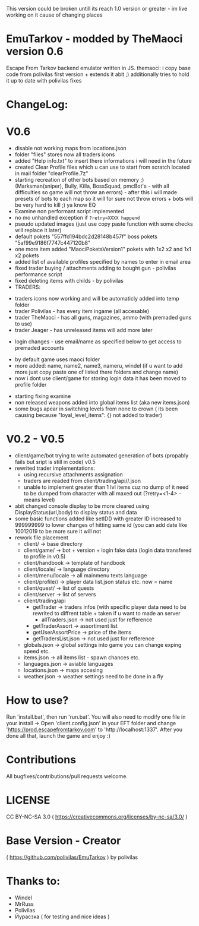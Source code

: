 This version could be broken untill its reach 1.0 version or greater - im live working on it cause of changing places
# EmuTarkov - modded by TheMaoci version 0.6
Escape From Tarkov backend emulator written in JS.
themaoci: i copy base code from polivilas first version + extends it abit ;) additionally tries to hold it up to date with polivilas fixes

# ChangeLog:
# V0.6
- disable not working maps from locations.json
- folder "files" stores now all traders icons
- added "Help info.txt" to insert there informations i will need in the future
- created Clear Profile files which u can use to start from scratch located in mail folder "clearProfile.7z"
- starting recreation of other bots based on memory ;) (Marksman(sniper), Bully, Killa, BossSquad, pmcBot's - with all difficulties so game will not throw an errors) - after this i will made presets of bots to each map so it will for sure not throw errors + bots will be very hard to kill ;) ya know EQ
- Examine non performant script implemented
- no mo unhandled exception if `?retry=XXXX happend`
- pseudo updated images (just use copy paste function with some checks will replace it later)
- default pokets "557ffd194bdc2d28148b457f" boss pokets "5af99e9186f7747c447120b8"
- one more item added "MaociPoketsVersion1" pokets with 1x2 x2 and 1x1 x2 pokets
- added list of available profiles specified by names to enter in email area
- fixed trader buying / attachments adding to bought gun - polivilas performance script
- fixed deleting items with childs - by polivilas
- TRADERS:
 * traders icons now working and will be automaticly added into temp folder
 * trader Polivilas - has every item ingame (all accesable)
 * trader TheMaoci - has all guns, magazines, ammo (with premaded guns to use)
 * trader Jeager - has unreleased items will add more later
- login changes - use email/name as specified below to get access to premaded accounts
 * by default game uses maoci folder
 * more added: name, name2, name3, nameru, windel (if u want to add more just copy paste one of listed there folders and change name)
 * now i dont use client/game for storing login data it has been moved to profile folder
- starting fixing examine
- non released weapons added into global items list (aka new items.json)
- some bugs apear in switching levels from none to crown ( its been causing because "loyal_level_items": {} not added to trader)

# V0.2 - V0.5
- client/game/bot trying to write automated generation of bots (propably fails but sript is still in code) v0.5
- rewrited trader implementations:
  * using recursive attachments assignation
  * traders are readed from client/trading/api/<folder>/<TraderID>.json
  * unable to implement greater than 1 lvl items cuz no dump of it need to be dumped from character with all maxed out (?retry=<1-4> - means level)
- abit changed console display to be more cleared using DisplayStatus(url,body) to display status and data
- some basic functions added like setID() with greater ID increased to 999999999 to lower changes of hitting same id (you can add date like 10012019<randomint> to be more sure it will not 
- rework file placement
  * client/ -> base directory
  * client/game/ -> bot + version + login fake data (login data transfered to profile in v0.5)
  * client/handbook -> template of handbook
  * client/locale/ -> language directory
  * client/menu/locale -> all mainmenu texts language
  * client/profile/<uniqueID>/ -> player data list.json status etc. now <uniqueID> = name
  * client/quest/ -> list of quests
  * client/server -> list of servers
  * client/trading/api
    - getTrader -> traders infos (with specific player data need to be rewrited to diffrent table + taken if u want to made an server
      * allTraders.json -> not used just for refference
    - getTraderAssort -> assortiment list
    - getUserAssortPrice -> price of the items
    - getTradersList.json -> not used just for refference
  * globals.json -> global settings into game you can change exping speed etc.
  * items.json -> all items list - spawn chances etc.
  * languages.json -> aviable languages
  * locations.json -> maps accesing
  * weather.json -> weather settings need to be done in a fly
  
  
# How to use?
Run 'install.bat', then run 'run.bat'.
You will also need to modify one file in your install ->
Open 'client.config.json' in your EFT folder and change 'https://prod.escapefromtarkov.com' to 'http://localhost:1337'.
After you done all that, launch the game and enjoy :)

# Contributions
All bugfixes/contributions/pull requests welcome.

# LICENSE
CC BY-NC-SA 3.0 ( https://creativecommons.org/licenses/by-nc-sa/3.0/ )

# Base Version - Creator 
( https://github.com/polivilas/EmuTarkov ) by polivilas

# Thanks to:
- Windel
- MrRuss
- Polivilas
- Йурасзка ( for testing and nice ideas )
